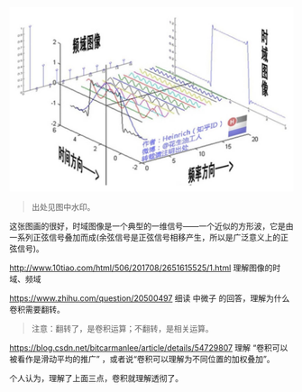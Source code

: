 ![image](./1.png)
> 出处见图中水印。

这张图画的很好，时域图像是一个典型的一维信号——一个近似的方形波，它是由一系列正弦信号叠加而成(余弦信号是正弦信号相移产生，所以是广泛意义上的正弦信号)。


http://www.10tiao.com/html/506/201708/2651615525/1.html  理解图像的时域、频域

https://www.zhihu.com/question/20500497    细读 中微子 的回答，理解为什么卷积需要翻转。
> 注意：翻转了，是卷积运算；不翻转，是相关运算。

https://blog.csdn.net/bitcarmanlee/article/details/54729807   理解 “卷积可以被看作是滑动平均的推广” ，或者说“卷积可以理解为不同位置的加权叠加”。


个人认为，理解了上面三点，卷积就理解透彻了。


